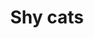---
title: Shy cats
order: 6
links:
  - text: "Shy cats (Web)"
    url: "http://www.cats.org.uk/help-and-advice/cat-behaviour/shy-cats"
  - text: "How to help a shy cat (Youtube)"
    url: "https://youtu.be/lhacHWT0rAc?si=3TVxmbBpkb2hJGKr"
---